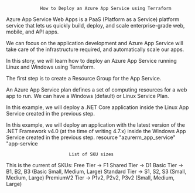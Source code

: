                  How to Deploy an Azure App Service using Terraform

Azure App Service Web Apps is a PaaS (Platform as a Service) platform service that lets us quickly build, deploy, and scale enterprise-grade web, mobile, and API apps.

We can focus on the application development and Azure App Service will take care of the infrastructure required, and automatically scale our apps.

In this story, we will learn how to deploy an Azure App Service running Linux and Windows using Terraform.

The first step is to create a Resource Group for the App Service.

An Azure App Service plan defines a set of computing resources for a web app to run. We can have a Windows (default) or Linux Service Plan.

In this example, we will deploy a .NET Core application inside the Linux App Service created in the previous step.

In this example, we will deploy an application with the latest version of the .NET Framework v4.0 (at the time of writing 4.7.x) inside the Windows App Service created in the previous step.
resource "azurerm_app_service" "app-service

                            List of SKU sizes
                            
This is the current of SKUs:
Free Tier → F1
Shared Tier → D1
Basic Tier → B1, B2, B3 (Basic Small, Medium, Large)
Standard Tier → S1, S2, S3 (Small, Medium, Large)
PremiumV2 Tier → P1v2, P2v2, P3v2 (Small, Medium, Large)
